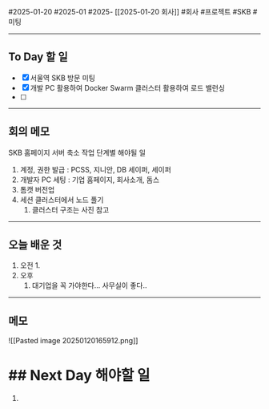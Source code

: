 #2025-01-20 #2025-01 #2025- [[2025-01-20 회사]]
#회사 #프로젝트 #SKB #미팅 

---
## To Day 할 일
- [x] 서울역 SKB 방문 미팅
- [x] 개발 PC 활용하여 Docker Swarm 클러스터 활용하여 로드 밸런싱
- [ ] 
---
## 회의 메모
SKB 홈페이지 서버 축소 작업
단계별 해야될 일
1. 계정, 권한 발급  : PCSS, 지니안, DB 세이퍼, 세이퍼
2. 개발자 PC 세팅 : 기업 홈페이지, 회사소개, 돔스
3. 톰캣 버전업
4. 세션 클러스터에서 노드 풀기 
    1. 클러스터 구조는 사진 참고 
---
## 오늘 배운 것
1. 오전
    1. 
2. 오후 
    1. 대기업을 꼭 가야한다... 사무실이 좋다..
---
## 메모
![[Pasted image 20250120165912.png]]

# ## Next Day 해야할 일
1. 
